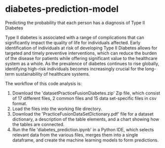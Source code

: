 # diabetes-prediction-model
Predicting the probability that each person has a diagnosis of Type II Diabetes

Type II diabetes is associated with a range of complications that can significantly impact the quality of life for individuals affected. Early identification of individuals at risk of developing Type II Diabetes allows for targeted and timely preventive interventions, which can reduce the burden of the disease for patients while offering significant value to the healthcare system as a whole. As the prevalence of diabetes continues to rise globally, identifying high-risk individuals becomes increasingly crucial for the long-term sustainability of healthcare systems.

The workflow of this code analysis is:

1. Download the 'datasetPracticeFusionDiabetes.zip' Zip file, which consist of 17 different files, 2 common files and 15 data set-specific files in csv format.
2. Load the files into the working file directory.
3. Download the 'PracticeFusionDataSetDictionary.pdf' file for a dataset dictionary, a description of the table elements, and a chart showing how the tables are connected.
4. Run the file 'diabetes_prediction.ipynb' in a Python IDE, which selects relevant data from the various files, merges them into a single dataframe, and create the machine learning models to form predictions.
